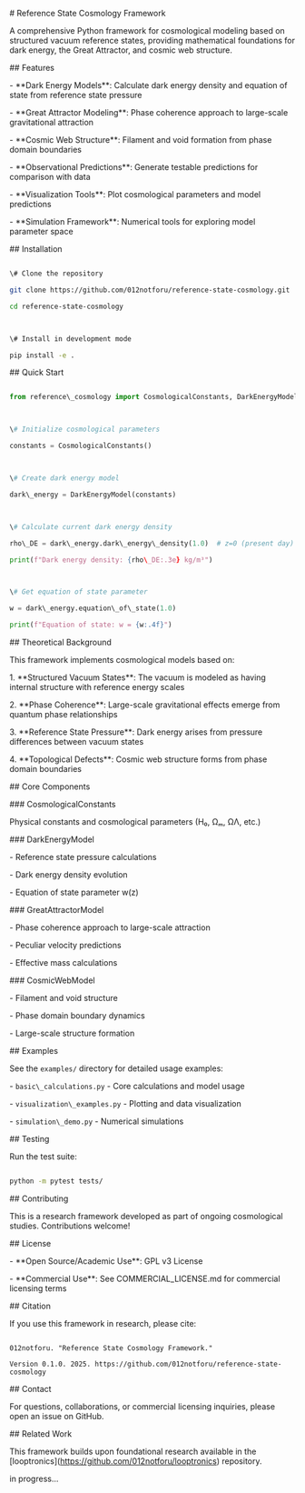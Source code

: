 \# Reference State Cosmology Framework



A comprehensive Python framework for cosmological modeling based on structured vacuum reference states, providing mathematical foundations for dark energy, the Great Attractor, and cosmic web structure.



\## Features



\- \*\*Dark Energy Models\*\*: Calculate dark energy density and equation of state from reference state pressure

\- \*\*Great Attractor Modeling\*\*: Phase coherence approach to large-scale gravitational attraction

\- \*\*Cosmic Web Structure\*\*: Filament and void formation from phase domain boundaries

\- \*\*Observational Predictions\*\*: Generate testable predictions for comparison with data

\- \*\*Visualization Tools\*\*: Plot cosmological parameters and model predictions

\- \*\*Simulation Framework\*\*: Numerical tools for exploring model parameter space



\## Installation



```bash

\# Clone the repository

git clone https://github.com/012notforu/reference-state-cosmology.git

cd reference-state-cosmology



\# Install in development mode

pip install -e .

```



\## Quick Start



```python

from reference\_cosmology import CosmologicalConstants, DarkEnergyModel



\# Initialize cosmological parameters

constants = CosmologicalConstants()



\# Create dark energy model

dark\_energy = DarkEnergyModel(constants)



\# Calculate current dark energy density

rho\_DE = dark\_energy.dark\_energy\_density(1.0)  # z=0 (present day)

print(f"Dark energy density: {rho\_DE:.3e} kg/m³")



\# Get equation of state parameter

w = dark\_energy.equation\_of\_state(1.0)

print(f"Equation of state: w = {w:.4f}")

```



\## Theoretical Background



This framework implements cosmological models based on:



1\. \*\*Structured Vacuum States\*\*: The vacuum is modeled as having internal structure with reference energy scales

2\. \*\*Phase Coherence\*\*: Large-scale gravitational effects emerge from quantum phase relationships

3\. \*\*Reference State Pressure\*\*: Dark energy arises from pressure differences between vacuum states

4\. \*\*Topological Defects\*\*: Cosmic web structure forms from phase domain boundaries



\## Core Components



\### CosmologicalConstants

Physical constants and cosmological parameters (H₀, Ωₘ, ΩΛ, etc.)



\### DarkEnergyModel  

\- Reference state pressure calculations

\- Dark energy density evolution

\- Equation of state parameter w(z)



\### GreatAttractorModel

\- Phase coherence approach to large-scale attraction

\- Peculiar velocity predictions

\- Effective mass calculations



\### CosmicWebModel

\- Filament and void structure

\- Phase domain boundary dynamics

\- Large-scale structure formation



\## Examples



See the `examples/` directory for detailed usage examples:



\- `basic\_calculations.py` - Core calculations and model usage

\- `visualization\_examples.py` - Plotting and data visualization

\- `simulation\_demo.py` - Numerical simulations



\## Testing



Run the test suite:



```bash

python -m pytest tests/

```



\## Contributing



This is a research framework developed as part of ongoing cosmological studies. Contributions welcome!



\## License



\- \*\*Open Source/Academic Use\*\*: GPL v3 License

\- \*\*Commercial Use\*\*: See COMMERCIAL\_LICENSE.md for commercial licensing terms



\## Citation



If you use this framework in research, please cite:



```

012notforu. "Reference State Cosmology Framework." 

Version 0.1.0. 2025. https://github.com/012notforu/reference-state-cosmology

```



\## Contact



For questions, collaborations, or commercial licensing inquiries, please open an issue on GitHub.



\## Related Work



This framework builds upon foundational research available in the \[looptronics](https://github.com/012notforu/looptronics) repository.

in progress...